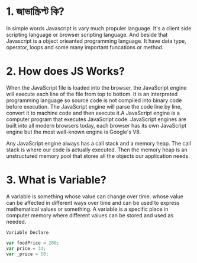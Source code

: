 # 1. জাভাস্ক্রিপ্ট কি?

In simple words Javascript is vary much propuler language. It's a client side scripting language or browser scripting language. And beside that Javascript is a object orieanted programming language. It have data type, operator, loops and some many important funcations or method.

# 2. How does JS Works?

When the JavaScript file is loaded into the browser, the JavaScript engine will execute each line of the file from top to bottom. It is an interpreted programming language so source code is not compiled into binary code before execution. The JavaScript engine will parse the code line by line, convert it to machine code and then execute it.A JavaScript engine is a computer program that executes JavaScript code. JavaScript engines are built into all modern browsers today, each browser has its own JavaScript engine but the most well-known engine is Google's V8.

Any JavaScript engine always has a call stack and a memory heap. The call stack is where our code is actually executed. Then the memory heap is an unstructured memory pool that stores all the objects our application needs.

# 3. What is Variable?

A variable is something whose value can change over time. whose value can be affected in different ways over time and can be used to express mathematical values ​​or something. A variable is a specific place in computer memory where different values ​​can be stored and used as needed.

    Variable Declare
```javascript
var foodPrice = 200;
var price = 34;
var _price = 50;

```
